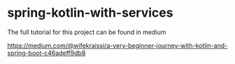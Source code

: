 # spring-kotlin-with-services

The full tutorial for this project can be found in medium 

https://medium.com/@wifekraissi/a-very-beginner-journey-with-kotlin-and-spring-boot-c46adeff9db8 
